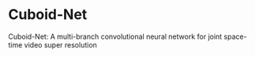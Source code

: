 # Cuboid-Net
Cuboid-Net: A multi-branch convolutional neural network for joint space-time video super resolution
